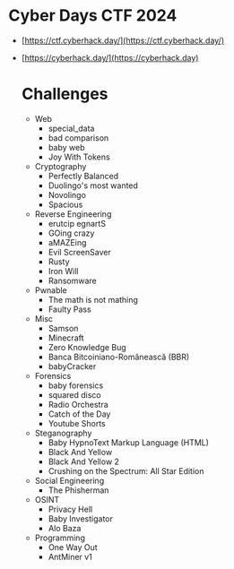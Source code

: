 # Cyber Days CTF 2024
- [https://ctf.cyberhack.day/](https://ctf.cyberhack.day/)
- [https://cyberhack.day/](https://cyberhack.day)

  # Challenges
  - Web
    - special_data
    - bad comparison
    - baby web
    - Joy With Tokens
  - Cryptography
    - Perfectly Balanced
    - Duolingo's most wanted
    - Novolingo
    - Spacious
  - Reverse Engineering
    - erutcip egnartS
    - GOing crazy
    - aMAZEing
    - Evil ScreenSaver
    - Rusty
    - Iron Will
    - Ransomware
  - Pwnable
    - The math is not mathing
    - Faulty Pass
  - Misc
    - Samson
    - Minecraft
    - Zero Knowledge Bug
    - Banca Bitcoiniano-Românească (BBR)
    - babyCracker
  - Forensics
    - baby forensics
    - squared disco
    - Radio Orchestra
    - Catch of the Day
    - Youtube Shorts
  - Steganography
    - Baby HypnoText Markup Language (HTML)
    - Black And Yellow
    - Black And Yellow 2
    - Crushing on the Spectrum: All Star Edition
  - Social Engineering
    - The Phisherman
  - OSINT
    - Privacy Hell
    - Baby Investigator
    - Alo Baza
  - Programming
    - One Way Out
    - AntMiner v1
